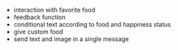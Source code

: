 * interaction with favorite food
* feedback function
* conditional text according to food and happiness status
* give custom food
* send text and image in a single message